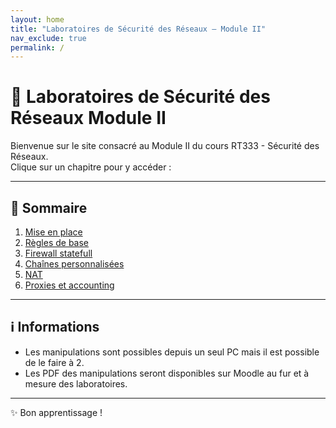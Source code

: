 ```yaml
---
layout: home
title: "Laboratoires de Sécurité des Réseaux – Module II"
nav_exclude: true
permalink: /
---
```


# 📘 Laboratoires de Sécurité des Réseaux Module II

Bienvenue sur le site consacré au Module II du cours RT333 - Sécurité des Réseaux.  
Clique sur un chapitre pour y accéder :

---

## 📑 Sommaire

1. [Mise en place](/mise-en-place/)
2. [Règles de base](/regles-de-base/)
3. [Firewall statefull](/firewall-statefull/)
4. [Chaînes personnalisées](/chaines-personnalisees/)
5. [NAT](/nat/)
6. [Proxies et accounting](/proxies-accounting/)

---

## ℹ️ Informations

- Les manipulations sont possibles depuis un seul PC mais il est possible de le faire à 2.
- Les PDF des manipulations seront disponibles sur Moodle au fur et à mesure des laboratoires.

---

✨ Bon apprentissage !
